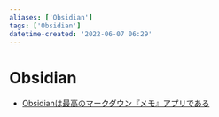 ```yaml
---
aliases: ['Obsidian']
tags: ['Obsidian']
datetime-created: '2022-06-07 06:29'
---
```

# Obsidian
- [Obsidianは最高のマークダウン『メモ』アプリである](https://pouhon.net/obsidian-introduction/5666/)
